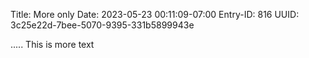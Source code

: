 Title: More only
Date: 2023-05-23 00:11:09-07:00
Entry-ID: 816
UUID: 3c25e22d-7bee-5070-9395-331b5899943e

.....
This is more text
